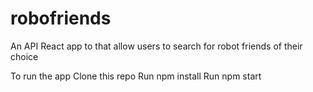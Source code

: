 # robofriends
An API React app to that allow users to search for robot friends of their choice

To run the app
Clone this repo
Run npm install
Run npm start

